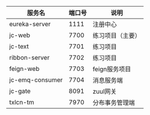 |  服务名 | 端口号  | 说明  |
| ------------ | ------------ | ------------ |
|  eureka-server | 1111  | 注册中心  |
| jc-web  |  7700 |  练习项目（主要） |
|  jc-text | 7701  | 练习项目  |
| ribbon-server  | 7702  |  练习项目 |
|  feign-web |  7703 |  feign服务项目 |
|  jc-emq-consumer |  7704 |  消息服务端 |
|  jc-gate | 8091  | zuul网关  |
| txlcn-tm  | 7970  | 分布事务管理端  |
